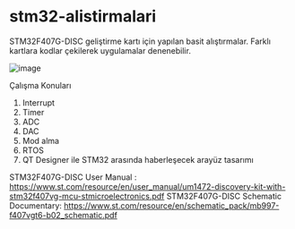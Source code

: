 
# stm32-alistirmalari

STM32F407G-DISC geliştirme kartı için yapılan basit alıştırmalar.
Farklı kartlara kodlar çekilerek uygulamalar denenebilir.

![image](https://github.com/user-attachments/assets/0d45851e-03c5-47fd-baa7-2f85aeb12203)


Çalışma Konuları
1) Interrupt
2) Timer
3) ADC
4) DAC
5) Mod alma
6) RTOS
7) QT Designer ile STM32 arasında haberleşecek arayüz tasarımı



STM32F407G-DISC User Manual : https://www.st.com/resource/en/user_manual/um1472-discovery-kit-with-stm32f407vg-mcu-stmicroelectronics.pdf
STM32F407G-DISC Schematic Documentary: https://www.st.com/resource/en/schematic_pack/mb997-f407vgt6-b02_schematic.pdf
